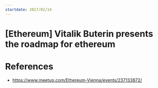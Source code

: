 ```yaml
---
startdate: 2017/02/14
---
```

# [Ethereum] Vitalik Buterin presents the roadmap for ethereum

# References
* https://www.meetup.com/Ethereum-Vienna/events/237133872/
